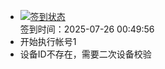 - [![签到状态](https://github.com/li5bo5/Cloud189-Actions/actions/workflows/main.yml/badge.svg?branch=main)](https://github.com/li5bo5/Cloud189-Actions/actions/workflows/main.yml) <br> 签到时间：2025-07-26 00:49:56
- 开始执行帐号1
- 设备ID不存在，需要二次设备校验

